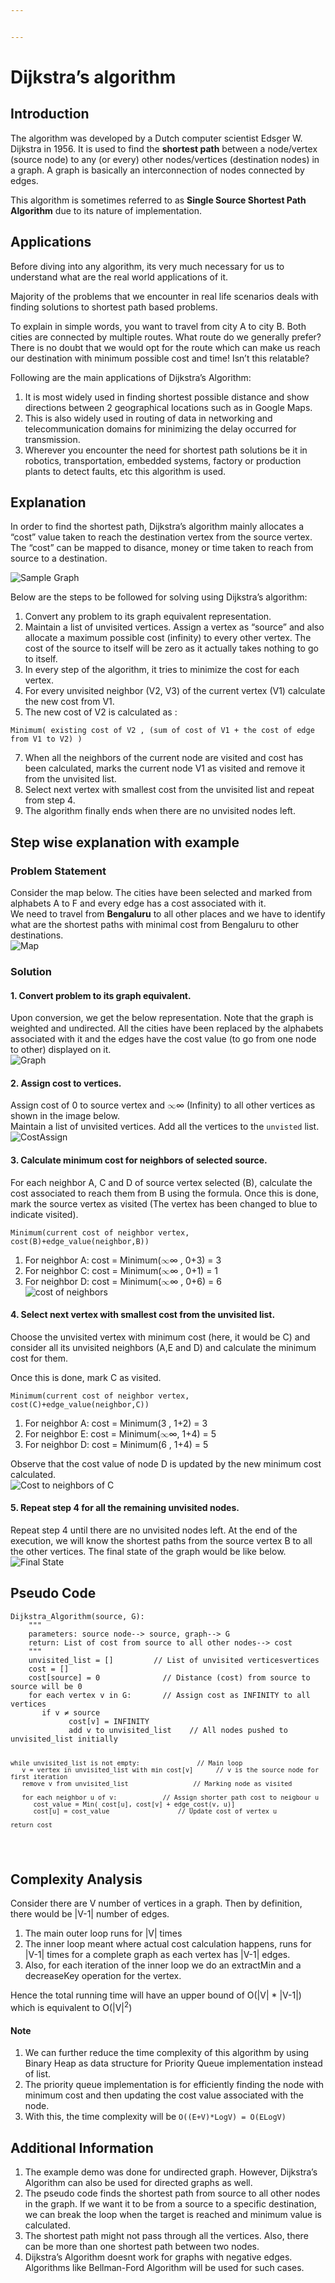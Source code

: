 ```yaml
---


---
```


<h1 id="dijkstras-algorithm">Dijkstra’s algorithm</h1>
<h2 id="introduction">Introduction</h2>
<p>The algorithm was developed by a Dutch computer scientist Edsger W. Dijkstra in 1956. It is used to find the <strong>shortest path</strong> between a node/vertex (source node) to any (or every) other nodes/vertices (destination nodes) in a graph. A graph is basically an interconnection of nodes connected by edges.</p>
<p>This algorithm is sometimes referred to as <strong>Single Source Shortest Path Algorithm</strong> due to its nature of implementation.</p>
<h2 id="applications">Applications</h2>
<p>Before diving into any algorithm, its very much necessary for us to understand what are the real world applications of it.</p>
<p>Majority of the problems that we encounter in real life scenarios deals with finding solutions to shortest path based problems.</p>
<p>To explain in simple words, you want to travel from city A to city B. Both cities are connected by multiple routes. What route do we generally prefer? There is no doubt that we would opt for the route which can make us reach our destination with minimum possible cost and time! Isn’t this relatable?</p>
<p>Following are the main applications of Dijkstra’s Algorithm:</p>
<ol>
<li>It is most widely used in finding shortest possible distance and show directions between 2 geographical locations such as in Google Maps.</li>
<li>This is also widely used in routing of data in networking and telecommunication domains for minimizing the delay occurred for transmission.</li>
<li>Wherever you encounter the need for shortest path solutions be it in robotics, transportation, embedded systems, factory or production plants to detect faults, etc this algorithm is used.</li>
</ol>
<h2 id="explanation">Explanation</h2>
<p>In order to find the shortest path, Dijkstra’s algorithm mainly allocates a “cost” value taken to reach the destination vertex from the source vertex. The “cost” can be mapped to disance, money or time taken to reach from source to a destination.</p>
<p><img src="https://i.pinimg.com/564x/e4/ca/08/e4ca08cf6373a35539a0136a739a46f0.jpg" alt="Sample Graph"></p>
<p>Below are the steps to be followed for solving using Dijkstra’s algorithm:</p>
<ol>
<li>Convert any problem to its graph equivalent representation.</li>
<li>Maintain a list of unvisited vertices. Assign a vertex as “source” and also allocate a maximum possible cost (infinity) to every other vertex. The cost of the source to itself will be zero as it actually takes nothing to go to itself.</li>
<li>In every step of the algorithm, it tries to minimize the cost for each vertex.</li>
<li>For every unvisited neighbor (V2, V3) of the current vertex (V1) calculate the new cost from V1.</li>
<li>The new cost of V2 is calculated as :</li>
</ol>
<pre><code>Minimum( existing cost of V2 , (sum of cost of V1 + the cost of edge from V1 to V2) )
</code></pre>
<ol start="7">
<li>When all the neighbors of the current node are visited and cost has been calculated, marks the current node V1 as visited and remove it from the unvisited list.</li>
<li>Select next vertex with smallest cost from the unvisited list and repeat from step 4.</li>
<li>The algorithm finally ends when there are no unvisited nodes left.</li>
</ol>
<h2 id="step-wise-explanation-with-example">Step wise explanation with example</h2>
<h3 id="problem-statement">Problem Statement</h3>
<p>Consider the map below. The cities have been selected and marked from alphabets A to F and every edge has a cost associated with it.<br>
We need to travel from <strong>Bengaluru</strong> to all other places and we have to identify what are the shortest paths with minimal cost from Bengaluru to other destinations.<br>
<img src="https://i.pinimg.com/564x/07/9d/4d/079d4dfd9c56a33506034cab569487b7.jpg" alt="Map"></p>
<h3 id="solution">Solution</h3>
<h4 id="convert-problem-to-its-graph-equivalent.">1. Convert problem to its graph equivalent.</h4>
<p>Upon conversion, we get the below representation. Note that the graph is weighted and undirected. All the cities have been replaced by the alphabets associated with it and the edges have the cost value (to go from one node to other) displayed on it.<br>
<img src="https://i.pinimg.com/564x/76/c0/62/76c062674c030484e573f5551dfec3f9.jpg" alt="Graph"></p>
<h4 id="assign-cost-to-vertices.">2. Assign cost to vertices.</h4>
<p>Assign cost of 0 to source vertex and <span class="katex--inline"><span class="katex"><span class="katex-mathml"><math><semantics><mrow><mi mathvariant="normal">∞</mi></mrow><annotation encoding="application/x-tex">\infty</annotation></semantics></math></span><span class="katex-html" aria-hidden="true"><span class="base"><span class="strut" style="height: 0.43056em; vertical-align: 0em;"></span><span class="mord">∞</span></span></span></span></span> (Infinity) to all other vertices as shown in the image below.<br>
Maintain a list of unvisited vertices. Add all the vertices to the <code>unvisted</code> list.<br>
<img src="https://i.pinimg.com/564x/e6/ed/a2/e6eda290895cce2ad2c7974b814d1b3c.jpg" alt="CostAssign"></p>
<h4 id="calculate-minimum-cost-for-neighbors-of-selected-source.">3. Calculate minimum cost for neighbors of selected source.</h4>
<p>For each neighbor A, C and D of source vertex selected (B), calculate the cost associated to reach them from B using the formula. Once this is done, mark the source vertex as visited (The vertex has been changed to blue to indicate visited).</p>
<pre><code>Minimum(current cost of neighbor vertex, cost(B)+edge_value(neighbor,B))
</code></pre>
<ol>
<li>For neighbor A: cost = Minimum(<span class="katex--inline"><span class="katex"><span class="katex-mathml"><math><semantics><mrow><mi mathvariant="normal">∞</mi></mrow><annotation encoding="application/x-tex">\infty</annotation></semantics></math></span><span class="katex-html" aria-hidden="true"><span class="base"><span class="strut" style="height: 0.43056em; vertical-align: 0em;"></span><span class="mord">∞</span></span></span></span></span> , 0+3) = 3</li>
<li>For neighbor C: cost = Minimum(<span class="katex--inline"><span class="katex"><span class="katex-mathml"><math><semantics><mrow><mi mathvariant="normal">∞</mi></mrow><annotation encoding="application/x-tex">\infty</annotation></semantics></math></span><span class="katex-html" aria-hidden="true"><span class="base"><span class="strut" style="height: 0.43056em; vertical-align: 0em;"></span><span class="mord">∞</span></span></span></span></span> , 0+1) = 1</li>
<li>For neighbor D: cost = Minimum(<span class="katex--inline"><span class="katex"><span class="katex-mathml"><math><semantics><mrow><mi mathvariant="normal">∞</mi></mrow><annotation encoding="application/x-tex">\infty</annotation></semantics></math></span><span class="katex-html" aria-hidden="true"><span class="base"><span class="strut" style="height: 0.43056em; vertical-align: 0em;"></span><span class="mord">∞</span></span></span></span></span> , 0+6) = 6<br>
<img src="https://i.pinimg.com/564x/00/70/8d/00708d62c3278c216147f65d53ca8887.jpg" alt="cost of neighbors"></li>
</ol>
<h4 id="select-next-vertex-with-smallest-cost-from-the-unvisited-list.">4. Select next vertex with smallest cost from the unvisited list.</h4>
<p>Choose the unvisited vertex with minimum cost (here, it would be C) and consider all its unvisited neighbors (A,E and D) and calculate the minimum cost for them.</p>
<p>Once this is done, mark C as visited.</p>
<pre><code>Minimum(current cost of neighbor vertex, cost(C)+edge_value(neighbor,C))
</code></pre>
<ol>
<li>For neighbor A: cost = Minimum(3 , 1+2) = 3</li>
<li>For neighbor E: cost = Minimum(<span class="katex--inline"><span class="katex"><span class="katex-mathml"><math><semantics><mrow><mi mathvariant="normal">∞</mi></mrow><annotation encoding="application/x-tex">\infty</annotation></semantics></math></span><span class="katex-html" aria-hidden="true"><span class="base"><span class="strut" style="height: 0.43056em; vertical-align: 0em;"></span><span class="mord">∞</span></span></span></span></span>, 1+4) = 5</li>
<li>For neighbor D: cost = Minimum(6 , 1+4) = 5</li>
</ol>
<p>Observe that the cost value of node D is updated by the new minimum cost calculated.<br>
<img src="https://i.pinimg.com/564x/e9/99/c5/e999c57b17c20f4cbe23e6444d33794f.jpg" alt="Cost to neighbors of C"></p>
<h4 id="repeat-step-4-for-all-the-remaining-unvisited-nodes.">5. Repeat step 4 for all the remaining unvisited nodes.</h4>
<p>Repeat step 4 until there are no unvisited nodes left. At the end of the execution, we will know the shortest paths from the source vertex B to all the other vertices. The final state of the graph would be like below.<br>
<img src="https://i.pinimg.com/564x/1a/12/da/1a12da729fb20bccd46d44b523ac3455.jpg" alt="Final State"></p>
<h2 id="pseudo-code">Pseudo Code</h2>
<pre><code>Dijkstra_Algorithm(source, G):
    """
    parameters: source node--&gt; source, graph--&gt; G
    return: List of cost from source to all other nodes--&gt; cost
    """
    unvisited_list = []			// List of unvisited verticesvertices
    cost = []
    cost[source] = 0              // Distance (cost) from source to source will be 0
    for each vertex v in G:       // Assign cost as INFINITY to all vertices
       if v ≠ source
             cost[v] = INFINITY
             add v to unvisited_list    // All nodes pushed to unvisited_list initially

    while unvisited_list is not empty:        	     // Main loop
       v = vertex in unvisited_list with min cost[v]      // v is the source node for first iteration
       remove v from unvisited_list		            // Marking node as visited 

       for each neighbor u of v:			// Assign shorter path cost to neigbour u
          cost_value = Min( cost[u], cost[v] + edge_cost(v, u)]
          cost[u] = cost_value            		// Update cost of vertex u 

    return cost
</code></pre>
<h2 id="complexity-analysis">Complexity Analysis</h2>
<p>Consider there are V number of vertices in a graph. Then by definition, there would be |V-1| number of edges.</p>
<ol>
<li>The main outer loop runs for |V| times</li>
<li>The inner loop meant where actual cost calculation happens, runs for |V-1| times for a complete graph as each vertex has |V-1| edges.</li>
<li>Also, for each iteration of the inner loop we do an extractMin and a decreaseKey operation for the vertex.</li>
</ol>
<p>Hence the total running time will have an upper bound of O(|V| * |V-1|) which is equivalent to O(|V|<sup>2</sup>)</p>
<h4 id="note">Note</h4>
<ol>
<li>We can further reduce the time complexity of this algorithm by using Binary Heap as data structure for Priority Queue implementation instead of list.</li>
<li>The priority queue implementation is for efficiently finding the node with minimum cost and then updating the cost value associated with the node.</li>
<li>With this, the time complexity will be <code>O((E+V)*LogV) = O(ELogV)</code></li>
</ol>
<h2 id="additional-information">Additional Information</h2>
<ol>
<li>The example demo was done for undirected graph. However, Dijkstra’s Algorithm can also be used for directed graphs as well.</li>
<li>The pseudo code finds the shortest path from source to all other nodes in the graph. If we want it to be from a source to a specific destination, we can break the loop when the target is reached and minimum value is calculated.</li>
<li>The shortest path might not pass through all the vertices. Also, there can be more than one shortest path between two nodes.</li>
<li>Dijkstra’s Algorithm doesnt work for graphs with negative edges. Algorithms like Bellman-Ford Algorithm will be used for such cases.</li>
</ol>

